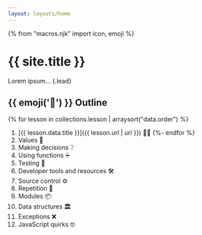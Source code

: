 ```yaml
---
layout: layouts/home
---
```


{% from "macros.njk" import icon, emoji %}

# {{ site.title }}

Lorem ipsum... {.lead}

## {{ emoji('📃') }} Outline

{% for lesson in collections.lesson | arraysort("data.order") %}
  1. [{{ lesson.data.title }}]({{ lesson.url | url }}) 👋🏾
{%- endfor %}
1. Values 🔢
1. Making decisions ❔
1. Using functions ➗
1. Testing 🧪
1. Developer tools and resources 🛠
1. Source control ⚙
1. Repetition 🔁
1. Modules 📦
1. Data structures 🏛
1. Exceptions ❌
1. JavaScript quirks 🤓